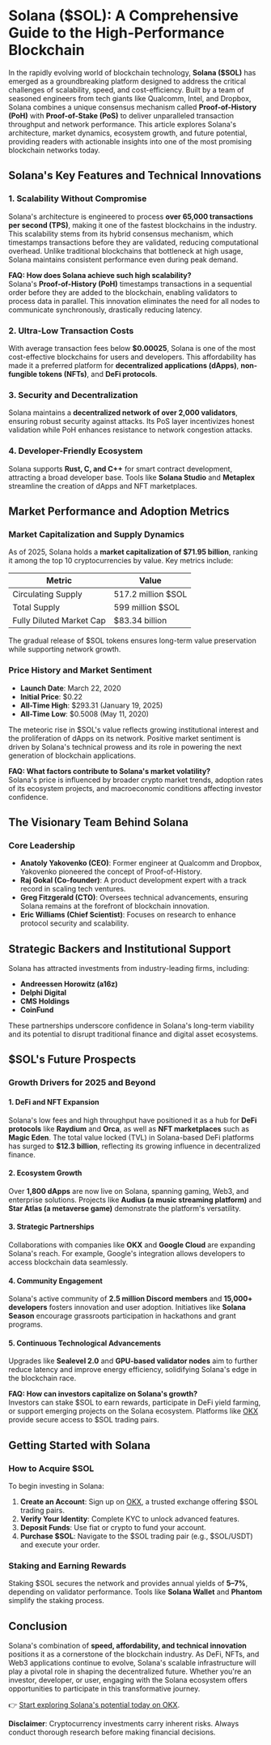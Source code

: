 # Solana ($SOL): A Comprehensive Guide to the High-Performance Blockchain  

In the rapidly evolving world of blockchain technology, **Solana ($SOL)** has emerged as a groundbreaking platform designed to address the critical challenges of scalability, speed, and cost-efficiency. Built by a team of seasoned engineers from tech giants like Qualcomm, Intel, and Dropbox, Solana combines a unique consensus mechanism called **Proof-of-History (PoH)** with **Proof-of-Stake (PoS)** to deliver unparalleled transaction throughput and network performance. This article explores Solana's architecture, market dynamics, ecosystem growth, and future potential, providing readers with actionable insights into one of the most promising blockchain networks today.  

## Solana's Key Features and Technical Innovations  

### 1. Scalability Without Compromise  
Solana's architecture is engineered to process **over 65,000 transactions per second (TPS)**, making it one of the fastest blockchains in the industry. This scalability stems from its hybrid consensus mechanism, which timestamps transactions before they are validated, reducing computational overhead. Unlike traditional blockchains that bottleneck at high usage, Solana maintains consistent performance even during peak demand.  

**FAQ: How does Solana achieve such high scalability?**  
Solana's **Proof-of-History (PoH)** timestamps transactions in a sequential order before they are added to the blockchain, enabling validators to process data in parallel. This innovation eliminates the need for all nodes to communicate synchronously, drastically reducing latency.  

### 2. Ultra-Low Transaction Costs  
With average transaction fees below **$0.00025**, Solana is one of the most cost-effective blockchains for users and developers. This affordability has made it a preferred platform for **decentralized applications (dApps)**, **non-fungible tokens (NFTs)**, and **DeFi protocols**.  

### 3. Security and Decentralization  
Solana maintains a **decentralized network of over 2,000 validators**, ensuring robust security against attacks. Its PoS layer incentivizes honest validation while PoH enhances resistance to network congestion attacks.  

### 4. Developer-Friendly Ecosystem  
Solana supports **Rust, C, and C++** for smart contract development, attracting a broad developer base. Tools like **Solana Studio** and **Metaplex** streamline the creation of dApps and NFT marketplaces.  

## Market Performance and Adoption Metrics  

### Market Capitalization and Supply Dynamics  
As of 2025, Solana holds a **market capitalization of $71.95 billion**, ranking it among the top 10 cryptocurrencies by value. Key metrics include:  

| Metric                | Value                     |  
|-----------------------|---------------------------|  
| Circulating Supply    | 517.2 million $SOL        |  
| Total Supply          | 599 million $SOL          |  
| Fully Diluted Market Cap | $83.34 billion          |  

The gradual release of $SOL tokens ensures long-term value preservation while supporting network growth.  

### Price History and Market Sentiment  
- **Launch Date**: March 22, 2020  
- **Initial Price**: $0.22  
- **All-Time High**: $293.31 (January 19, 2025)  
- **All-Time Low**: $0.5008 (May 11, 2020)  

The meteoric rise in $SOL's value reflects growing institutional interest and the proliferation of dApps on its network. Positive market sentiment is driven by Solana's technical prowess and its role in powering the next generation of blockchain applications.  

**FAQ: What factors contribute to Solana's market volatility?**  
Solana's price is influenced by broader crypto market trends, adoption rates of its ecosystem projects, and macroeconomic conditions affecting investor confidence.  

## The Visionary Team Behind Solana  

### Core Leadership  
- **Anatoly Yakovenko (CEO)**: Former engineer at Qualcomm and Dropbox, Yakovenko pioneered the concept of Proof-of-History.  
- **Raj Gokal (Co-founder)**: A product development expert with a track record in scaling tech ventures.  
- **Greg Fitzgerald (CTO)**: Oversees technical advancements, ensuring Solana remains at the forefront of blockchain innovation.  
- **Eric Williams (Chief Scientist)**: Focuses on research to enhance protocol security and scalability.  

## Strategic Backers and Institutional Support  

Solana has attracted investments from industry-leading firms, including:  
- **Andreessen Horowitz (a16z)**  
- **Delphi Digital**  
- **CMS Holdings**  
- **CoinFund**  

These partnerships underscore confidence in Solana's long-term viability and its potential to disrupt traditional finance and digital asset ecosystems.  

## $SOL's Future Prospects  

### Growth Drivers for 2025 and Beyond  

#### 1. DeFi and NFT Expansion  
Solana's low fees and high throughput have positioned it as a hub for **DeFi protocols** like **Raydium** and **Orca**, as well as **NFT marketplaces** such as **Magic Eden**. The total value locked (TVL) in Solana-based DeFi platforms has surged to **$12.3 billion**, reflecting its growing influence in decentralized finance.  

#### 2. Ecosystem Growth  
Over **1,800 dApps** are now live on Solana, spanning gaming, Web3, and enterprise solutions. Projects like **Audius (a music streaming platform)** and **Star Atlas (a metaverse game)** demonstrate the platform's versatility.  

#### 3. Strategic Partnerships  
Collaborations with companies like **OKX** and **Google Cloud** are expanding Solana's reach. For example, Google's integration allows developers to access blockchain data seamlessly.  

#### 4. Community Engagement  
Solana's active community of **2.5 million Discord members** and **15,000+ developers** fosters innovation and user adoption. Initiatives like **Solana Season** encourage grassroots participation in hackathons and grant programs.  

#### 5. Continuous Technological Advancements  
Upgrades like **Sealevel 2.0** and **GPU-based validator nodes** aim to further reduce latency and improve energy efficiency, solidifying Solana's edge in the blockchain race.  

**FAQ: How can investors capitalize on Solana's growth?**  
Investors can stake $SOL to earn rewards, participate in DeFi yield farming, or support emerging projects on the Solana ecosystem. Platforms like [OKX](https://bit.ly/okx-bonus) provide secure access to $SOL trading pairs.  

## Getting Started with Solana  

### How to Acquire $SOL  
To begin investing in Solana:  
1. **Create an Account**: Sign up on [OKX](https://bit.ly/okx-bonus), a trusted exchange offering $SOL trading pairs.  
2. **Verify Your Identity**: Complete KYC to unlock advanced features.  
3. **Deposit Funds**: Use fiat or crypto to fund your account.  
4. **Purchase $SOL**: Navigate to the $SOL trading pair (e.g., $SOL/USDT) and execute your order.  

### Staking and Earning Rewards  
Staking $SOL secures the network and provides annual yields of **5–7%**, depending on validator performance. Tools like **Solana Wallet** and **Phantom** simplify the staking process.  

## Conclusion  

Solana's combination of **speed, affordability, and technical innovation** positions it as a cornerstone of the blockchain industry. As DeFi, NFTs, and Web3 applications continue to evolve, Solana's scalable infrastructure will play a pivotal role in shaping the decentralized future. Whether you're an investor, developer, or user, engaging with the Solana ecosystem offers opportunities to participate in this transformative journey.  

👉 [Start exploring Solana's potential today on OKX](https://bit.ly/okx-bonus).  

**Disclaimer**: Cryptocurrency investments carry inherent risks. Always conduct thorough research before making financial decisions.